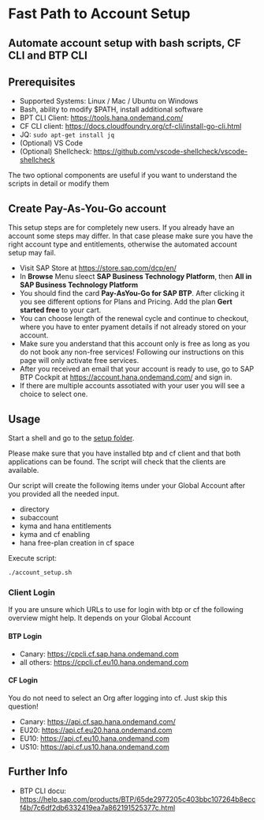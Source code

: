 # Fast Path to Account Setup
## Automate account setup with bash scripts, CF CLI and BTP CLI

## Prerequisites

* Supported Systems: Linux / Mac / Ubuntu on Windows
* Bash, ability to modify $PATH, install additional software
* BPT CLI Client: https://tools.hana.ondemand.com/
* CF CLI client: https://docs.cloudfoundry.org/cf-cli/install-go-cli.html
* JQ: ```sudo apt-get install jq```
* (Optional) VS Code
* (Optional) Shellcheck: https://github.com/vscode-shellcheck/vscode-shellcheck

The two optional components are useful if you want to understand the scripts in detail or modify them

## Create Pay-As-You-Go account

This setup steps are for completely new users. If you already have an account some steps may differ. In that case please make sure you have the right account type and entitlements, otherwise the automated account setup may fail.

* Visit SAP Store at https://store.sap.com/dcp/en/
* In **Browse** Menu sleect **SAP Business Technology Platform**, then **All in SAP Business Technology Platform**
* You should find the card **Pay-AsYou-Go for SAP BTP**. After clicking it you see different options for Plans and Pricing. Add the plan **Gert started free** to your cart.
* You can choose length of the renewal cycle and continue to checkout, where you have to enter pyament details if not already stored on your account.
* Make sure you anderstand that this account only is free as long as you do not book any non-free services! Following our instructions on this page will only activate free services.
* After you received an email that your account is ready to use, go to SAP BTP Cockpit at https://account.hana.ondemand.com/ and sign in.
* If there are multiple accounts assotiated with your user you will see a choice to select one.

## Usage

Start a shell and go to the [setup folder](/code/setup).

Please make sure that you have installed btp and cf client and that both applications can be found. The script will check that the clients are available.

Our script will create the following items under your Global Account after you provided all the needed input.
* directory
* subaccount
* kyma and hana entitlements
* kyma and cf enabling
* hana free-plan creation in cf space

Execute script:

```shell
./account_setup.sh
```

### Client Login

If you are unsure which URLs to use for login with btp or cf the following overview might help. It depends on your Global Account

#### BTP Login
* Canary: https://cpcli.cf.sap.hana.ondemand.com
* all others: https://cpcli.cf.eu10.hana.ondemand.com

#### CF Login

You do not need to select an Org after logging into cf. Just skip this question!

* Canary: https://api.cf.sap.hana.ondemand.com/
* EU20: https://api.cf.eu20.hana.ondemand.com
* EU10: https://api.cf.eu10.hana.ondemand.com
* US10: https://api.cf.us10.hana.ondemand.com

## Further Info

* BTP CLI docu: https://help.sap.com/products/BTP/65de2977205c403bbc107264b8eccf4b/7c6df2db6332419ea7a862191525377c.html
